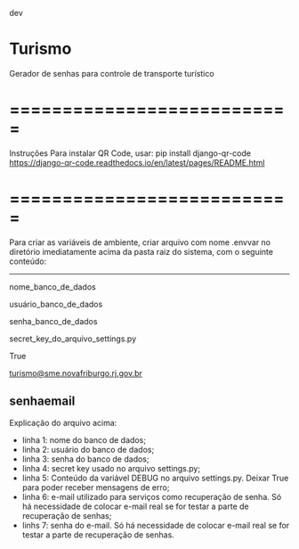 dev
# Turismo
Gerador de senhas para controle de transporte turístico

# ===========================

Instruções
Para instalar QR Code, usar: pip install django-qr-code
https://django-qr-code.readthedocs.io/en/latest/pages/README.html

# ===========================

Para criar as variáveis de ambiente, criar arquivo com nome .envvar
no diretório imediatamente acima da pasta raiz do sistema, com o
seguinte conteúdo:

----------------------------------
nome_banco_de_dados

usuário_banco_de_dados

senha_banco_de_dados

secret_key_do_arquivo_settings.py

True

turismo@sme.novafriburgo.rj.gov.br

senhaemail
----------------------------------

Explicação do arquivo acima:
- linha 1: nome do banco de dados;
- linha 2: usuário do banco de dados;
- linha 3: senha do banco de dados;
- linha 4: secret key usado no arquivo settings.py;
- linha 5: Conteúdo da variável DEBUG no arquivo settings.py. Deixar True para poder receber mensagens de erro;
- linha 6: e-mail utilizado para serviços como recuperação de senha. Só há necessidade de colocar e-mail real se for testar a parte de recuperação de senhas;
- linhs 7: senha do e-mail. Só há necessidade de colocar e-mail real se for testar a parte de recuperação de senhas.
